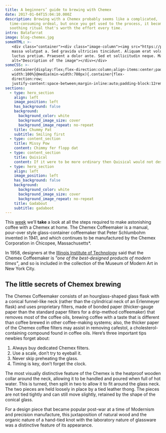 ```yaml
---
title: A beginners’ guide to brewing with Chemex
date: 2017-01-04T15:04:10.000Z
description: Brewing with a Chemex probably seems like a complicated,
  time-consuming ordeal, but once you get used to the process, it becomes a
  soothing ritual that's worth the effort every time.
intro: Batafarrat
image: blog-chemex.jpg
someHTML: >-
   <div class="container"><div class="image-column"><img src="https://picsum.photos/1200?32" alt="Description of the image"></div><div class="text-column"><h1>Your Heading</h1><p>Integer urna ante, tincidunt eget sollicitudin eget, viverra id lorem. Praesent luctus erat urna, in aliquet 
   massa volutpat a. Sed gravida ultricies tincidunt. Aliquam erat volutpat. Nunc gravida sollicitudin elit sed fringilla. Vivamus eu dapibus diam, sed viverra lacus. Lorem ipsum dolor sit amet, consectetur adipiscing elit. Donec vulputate ut nulla eget efficitur. Integer vel neque et justo 
   luctus pretium. Praesent a dolor ante. Sed et sollicitudin neque. Mauris sodales tincidunt tristique. Maecenas sed tellus magna. Vestibulum massa justo, imperdiet ac laoreet id, aliquet vel libero.</p></div><div class="image-column"><img src="https://picsum.photos/1200?31" 
   alt="Description of the image"></div></div>
someCSS: >-
   .container{display:flex;flex-direction:column;align-items:center;padding:20px;xmax-width:1300px}.image-column,.text-column{width:100%;padding:20px;text-align:center}p{display:block;padding:1rem 0}.image-column img{max- 
   width:100%}@media(min-width:780px){.container{flex-  
   direction:row;
   justify-content:space-between;margin-inline:auto;padding-block:12rem 12rem;background:#faf9f6}.image-column,.text-column{bbwidth:45%;bbpadding:20px;text-align:left}.text-column{xwidth:30%}.image-column{xwidth:70%}.image-column img{object-fit:contain}}
sections:
  - type: hero_section
    align: left
    image_position: left
    has_background: false
    background:
      background_color: white
      background_image_size: cover
      background_image_repeat: no-repeat
    title: Chummy Pat
    subtitle: Smiling first
  - type: content_section
    title: Missy Pow
    content: Chimmy fer flopp dat
  - type: content_section
    title: Quisical
    content: If it were to be more ordinary then Quisical would not describe it.
  - type: hero_section
    align: left
    image_position: left
    has_background: false
    background:
      background_color: white
      background_image_size: cover
      background_image_repeat: no-repeat
    title: Gadabout
    subtitle: gadaboot
---
```


This [week](/wdwdw) we’ll **take** a look at all the steps required to make astonishing coffee with a Chemex at home. The Chemex Coffeemaker is a manual, pour-over style glass-container coffeemaker that Peter Schlumbohm invented in 1941, and which continues to be manufactured by the Chemex Corporation in Chicopee, Massachusetts\*.

In 1958, designers at the [Illinois Institute of Technology](https://www.spacefarm.digital) said that the Chemex Coffeemaker is *"one of the best-designed products of modern times"*, and so is included in the collection of the Museum of Modern Art in New York City.

## The little secrets of Chemex brewing

The Chemex Coffeemaker consists of an hourglass-shaped glass flask with a conical funnel-like neck (rather than the cylindrical neck of an Erlenmeyer flask) and uses proprietary filters, made of bonded paper (thicker-gauge paper than the standard paper filters for a drip-method coffeemaker) that removes most of the coffee oils, brewing coffee with a taste that is different than coffee brewed in other coffee-making systems; also, the thicker paper of the Chemex coffee filters may assist in removing cafestol, a cholesterol-containing compound found in coffee oils. Here’s three important tips newbies forget about:

1. Always buy dedicated Chemex filters.
2. Use a scale, don’t try to eyeball it.
3. Never skip preheating the glass.
4. Timing is key, don’t forget the clock.

The most visually distinctive feature of the Chemex is the heatproof wooden collar around the neck, allowing it to be handled and poured when full of hot water. This is turned, then split in two to allow it to fit around the glass neck. The two pieces are held loosely in place by a tied leather thong. The pieces are not tied tightly and can still move slightly, retained by the shape of the conical glass.

For a design piece that became popular post-war at a time of Modernism and precision manufacture, this juxtaposition of natural wood and the organic nature of a hand-tied knot with the laboratory nature of glassware was a distinctive feature of its appearance.
